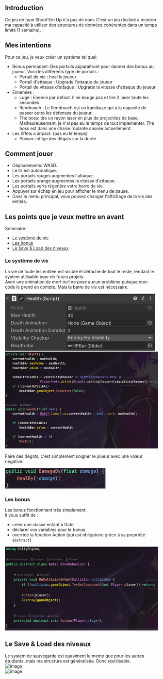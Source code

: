 ## Introduction
Ce jeu de type Shoot'Em Up n'a pas de nom. C'est un jeu destiné à montrer ma capacité à utiliser des structures de données cohérentes dans un temps limité (1 semaine).


## Mes intentions
Pour ce jeu, je veux créer un système tel quel:
- Bonus permanant: Des portails apparaîtront pour donner des bonus au joueur. Voici les différents type de portails :
	- Portail de vie : heal le joueur
	- Portail d'attaque : Upgrade l'attaque du joueur
	- Portail de vitesse d'attaque : Upgrade la vitesse d'attaque du joueur
- Ennemies :
	- Luge : Enemie par défaut. Il ne bouge pas et tire 2 laser toute les secondes
	- Rendroach : Le Rendroach est un kamikaze qui à la capacité de passer outre les défenses du joueur.
	- The boss: tire un rayon laser en plus de projectiles de base. Malheureusement, je n'ai pas eu le temps de tout implementer. The boss est dans une chaise roulante cassée actuellement.
- Les Effets a impact: (pas eu le temps)
	- Poison: inflige des dégats sur la durée


## Comment jouer
- Déplacements: WASD.
- Le tir est automatique.
- Les portails rouges augmentes l'attaque.
- Les portails orange augmentes la vitesse d'attaque.
- Les portails verts régenère votre barre de vie.
- Appuyer sur échap en jeu pour afficher le menu de pause.
- Dans le menu principal, vous pouvez changer l'affichage de la vie des entités.


## Les points que je veux mettre en avant
Sommaire:
- [Le système de vie](#le-système-de-vie)
- [Les bonus](#les-bonus)
- [Le Save & Load des niveaux](#le-save-&-load-des-niveaux)

### Le système de vie
La vie de toute les entitée est visible et détaché de tout le reste, rendant le system utilisable pour de futurs projets.<br>
Avoir une animation de mort null ne pose aucun problème puisque mon code le prend en compte. Mais la barre de vie est nécessaire.


![](ReadmeImages/HealthInspector.png)<br>
![](ReadmeImages/HealthCode.png)


Faire des dégats, c'est simplement soigner le joueur avec une valeur négative:

![](ReadmeImages/HealthCode_DealDamage.png)

### Les bonus
Les bonus fonctionnent très simplement.<br>
Il vous suffit de :
- créer une classe enfant à Gate
- déclarer vos variables pour le bonus
- override la fonction Action (qui est obligatoire grâce à sa propriété `abstract`)

![](ReadmeImages/GateCode.png)

## Le Save & Load des niveaux
Le system de sauvegarde est quasiment le meme que pour les autres étudiants, mais ma structure est généralisée. Donc réutilisable.<br>
![image](https://user-images.githubusercontent.com/60699390/230680519-39ceca6c-e6e0-4d00-9ff5-64336a581e79.png)<br>
![image](https://user-images.githubusercontent.com/60699390/230680895-a83c8dce-79b2-42c6-8037-3ddb719f90c4.png)

